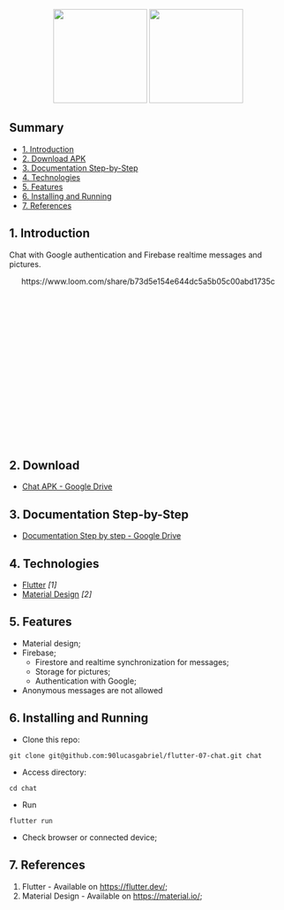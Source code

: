 <div align="center">
<img src="https://user-images.githubusercontent.com/9625765/115158678-bf815f80-a065-11eb-8035-dccbb8c3f862.png" width="170px" /> <img src="https://user-images.githubusercontent.com/9625765/115158687-d1fb9900-a065-11eb-9346-bf20e20d3296.png" width="170px" /> 
  
</div>

## Summary
  - [1. Introduction](#1-introduction)
  - [2. Download APK](#2-download-apk)
  - [3. Documentation Step-by-Step](#3-documentation-step-by-step)
  - [4. Technologies](#4-technologies)
  - [5. Features](#5-features)
  - [6. Installing and Running](#6-installing-and-running)
  - [7. References](#7-references)

## 1. Introduction
Chat with Google authentication and Firebase realtime messages and pictures.
<div align="center" style="height: 300px; overflow: hidden">
  https://www.loom.com/share/b73d5e154e644dc5a5b05c00abd1735c
  
</div>

## 2. Download
- [Chat APK - Google Drive](https://drive.google.com/file/d/1JvqY8No0bEdrON1qJ81xAaujd2-n8VPE/)

## 3. Documentation Step-by-Step
- [Documentation Step by step - Google Drive](https://docs.google.com/document/d/1bZTUhw9vIkb2TVSYaT36-mE7dfaan7CfF0fnbZnFjIs/)

## 4. Technologies
- [Flutter](https://flutter.dev/) _[1]_
- [Material Design](https://material.io/) _[2]_

## 5. Features
- Material design;
- Firebase;
  - Firestore and realtime synchronization for messages;
  - Storage for pictures;
  - Authentication with Google; 
- Anonymous messages are not allowed

## 6. Installing and Running
- Clone this repo:
```
git clone git@github.com:90lucasgabriel/flutter-07-chat.git chat
```

- Access directory:
```
cd chat
```

- Run
```
flutter run
```

- Check browser or connected device;


## 7. References
1. Flutter - Available on https://flutter.dev/;
2. Material Design - Available on https://material.io/;
